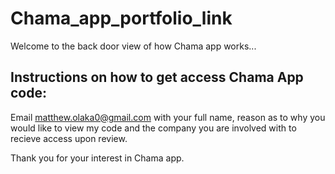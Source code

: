 # Chama_app_portfolio_link
Welcome to the back door view of how Chama app works...

## Instructions on how to get access Chama App code:
Email matthew.olaka0@gmail.com with your full name, reason as to why you would like to view my code and the company you are involved with to recieve access upon review.

Thank you for your interest in Chama app.
